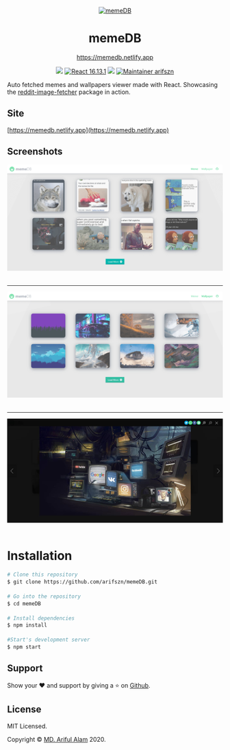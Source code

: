 <p align="center">
    <a href="https://memedb.netlify.app" target="_blank"><img src="https://memedb.netlify.app/logo.png" alt="memeDB" title="memeDB" width="80"></a>
</p>
<h1 align="center">memeDB</h1>
<p align="center"><a href="https://memedb.netlify.app">https://memedb.netlify.app</a></p>

<p align="center">
    <a href="https://memedb.netlify.app"><img src="https://api.netlify.com/api/v1/badges/a8cf3721-eff0-429c-a4b1-54927c475531/deploy-status"/></a>
    <a href="https://reactjs.org/"><img src="https://img.shields.io/badge/React-16.13.1-blue" alt="React 16.13.1"></a>
    <a href="https://github.com/arifszn/memeDB/blob/main/LICENSE"><img src="https://img.shields.io/github/license/arifszn/memeDB"/></a>
    <a href="https://arifszn.github.io/"><img src="https://img.shields.io/badge/maintainer-arifszn-informational" alt="Maintainer arifszn"/></a>
</p>

Auto fetched memes and wallpapers viewer made with React. Showcasing the [reddit-image-fetcher](https://github.com/arifszn/reddit-image-fetcher/) package in action.

## Site

[https://memedb.netlify.app](https://memedb.netlify.app)

## Screenshots ##
![alt text](https://raw.githubusercontent.com/arifszn/memeDB/main/public/assets/images/preview.png)
<br />
<br />

***

![alt text](https://raw.githubusercontent.com/arifszn/memeDB/main/public/assets/images/preview2.png)
<br />
<br />

***

![alt text](https://raw.githubusercontent.com/arifszn/memeDB/main/public/assets/images/preview3.png)
<br />
<br />

# Installation

```bash
# Clone this repository
$ git clone https://github.com/arifszn/memeDB.git

# Go into the repository
$ cd memeDB

# Install dependencies
$ npm install

#Start's development server
$ npm start
```

## Support

Show your ❤️ and support by giving a ⭐ on <a href="https://github.com/arifszn/memeDB">Github</a>.

## License

<p>MIT Licensed.</p>
<p>Copyright © <a href="https://arifszn.github.io">MD. Ariful Alam</a> 2020.</p>
